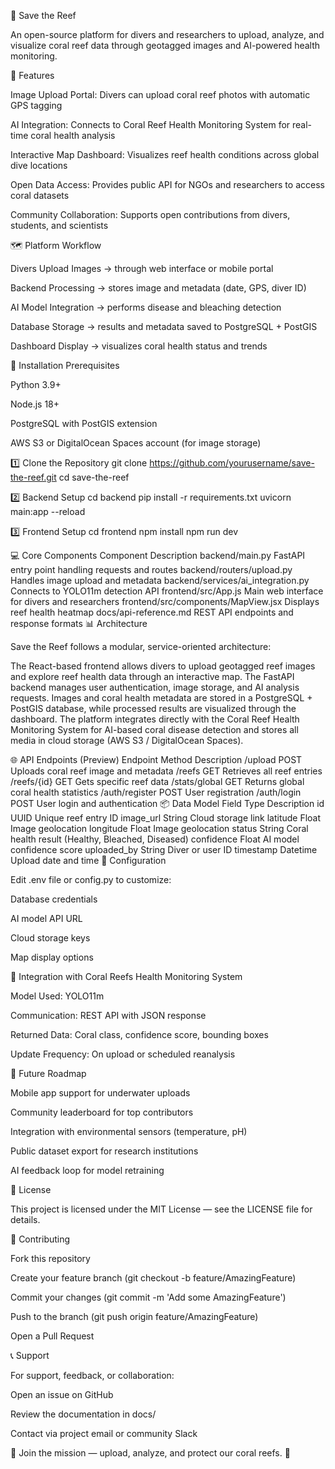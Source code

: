 🌊 Save the Reef

An open-source platform for divers and researchers to upload, analyze, and visualize coral reef data through geotagged images and AI-powered health monitoring.

🎯 Features

Image Upload Portal: Divers can upload coral reef photos with automatic GPS tagging

AI Integration: Connects to Coral Reef Health Monitoring System for real-time coral health analysis

Interactive Map Dashboard: Visualizes reef health conditions across global dive locations

Open Data Access: Provides public API for NGOs and researchers to access coral datasets

Community Collaboration: Supports open contributions from divers, students, and scientists

🗺️ Platform Workflow

Divers Upload Images → through web interface or mobile portal

Backend Processing → stores image and metadata (date, GPS, diver ID)

AI Model Integration → performs disease and bleaching detection

Database Storage → results and metadata saved to PostgreSQL + PostGIS

Dashboard Display → visualizes coral health status and trends

🚀 Installation
Prerequisites

Python 3.9+

Node.js 18+

PostgreSQL with PostGIS extension

AWS S3 or DigitalOcean Spaces account (for image storage)

1️⃣ Clone the Repository
git clone https://github.com/yourusername/save-the-reef.git
cd save-the-reef

2️⃣ Backend Setup
cd backend
pip install -r requirements.txt
uvicorn main:app --reload

3️⃣ Frontend Setup
cd frontend
npm install
npm run dev

💻 Core Components
Component	Description
backend/main.py	FastAPI entry point handling requests and routes
backend/routers/upload.py	Handles image upload and metadata
backend/services/ai_integration.py	Connects to YOLO11m detection API
frontend/src/App.js	Main web interface for divers and researchers
frontend/src/components/MapView.jsx	Displays reef health heatmap
docs/api-reference.md	REST API endpoints and response formats
📊 Architecture

Save the Reef follows a modular, service-oriented architecture:

The React-based frontend allows divers to upload geotagged reef images and explore reef health data through an interactive map. The FastAPI backend manages user authentication, image storage, and AI analysis requests. Images and coral health metadata are stored in a PostgreSQL + PostGIS database, while processed results are visualized through the dashboard. The platform integrates directly with the Coral Reef Health Monitoring System for AI-based coral disease detection and stores all media in cloud storage (AWS S3 / DigitalOcean Spaces).

🌐 API Endpoints (Preview)
Endpoint	Method	Description
/upload	POST	Uploads coral reef image and metadata
/reefs	GET	Retrieves all reef entries
/reefs/{id}	GET	Gets specific reef data
/stats/global	GET	Returns global coral health statistics
/auth/register	POST	User registration
/auth/login	POST	User login and authentication
📦 Data Model
Field	Type	Description
id	UUID	Unique reef entry ID
image_url	String	Cloud storage link
latitude	Float	Image geolocation
longitude	Float	Image geolocation
status	String	Coral health result (Healthy, Bleached, Diseased)
confidence	Float	AI model confidence score
uploaded_by	String	Diver or user ID
timestamp	Datetime	Upload date and time
🔧 Configuration

Edit .env file or config.py to customize:

Database credentials

AI model API URL

Cloud storage keys

Map display options

🧠 Integration with Coral Reefs Health Monitoring System

Model Used: YOLO11m

Communication: REST API with JSON response

Returned Data: Coral class, confidence score, bounding boxes

Update Frequency: On upload or scheduled reanalysis

🧩 Future Roadmap

 Mobile app support for underwater uploads

 Community leaderboard for top contributors

 Integration with environmental sensors (temperature, pH)

 Public dataset export for research institutions

 AI feedback loop for model retraining

📝 License

This project is licensed under the MIT License — see the LICENSE file for details.

🤝 Contributing

Fork this repository

Create your feature branch (git checkout -b feature/AmazingFeature)

Commit your changes (git commit -m 'Add some AmazingFeature')

Push to the branch (git push origin feature/AmazingFeature)

Open a Pull Request

📞 Support

For support, feedback, or collaboration:

Open an issue on GitHub

Review the documentation in docs/

Contact via project email or community Slack

🌊 Join the mission — upload, analyze, and protect our coral reefs. 🐚
